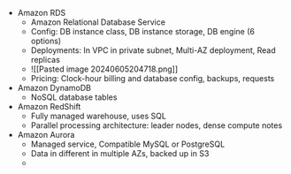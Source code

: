 - Amazon RDS
	- Amazon Relational Database Service
	- Config: DB instance class, DB instance storage, DB engine (6 options)
	- Deployments: In VPC in private subnet, Multi-AZ deployment, Read replicas
	- ![[Pasted image 20240605204718.png]]
	- Pricing: Clock-hour billing and database config, backups, requests
- Amazon DynamoDB
	- NoSQL database tables
- Amazon RedShift
	- Fully managed warehouse, uses SQL
	- Parallel processing architecture: leader nodes, dense compute notes
- Amazon Aurora
	- Managed service, Compatible MySQL or PostgreSQL
	- Data in different in multiple AZs, backed up in S3
	- 